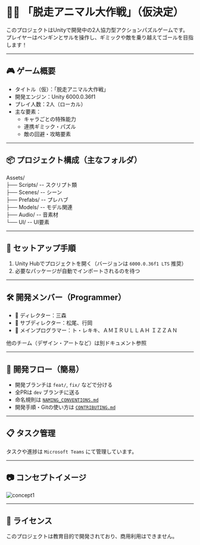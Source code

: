 # 🐧🐵 「脱走アニマル大作戦」（仮決定）

このプロジェクトはUnityで開発中の2人協力型アクションパズルゲームです。  
プレイヤーはペンギンとサルを操作し、ギミックや敵を乗り越えてゴールを目指します！

---

## 🎮 ゲーム概要

- タイトル（仮）：「脱走アニマル大作戦」
- 開発エンジン：Unity 6000.0.36f1
- プレイ人数：2人（ローカル）
- 主な要素：
  - キャラごとの特殊能力
  - 連携ギミック・パズル
  - 敵の回避・攻略要素

---

## 📦 プロジェクト構成（主なフォルダ）

Assets/  
├── Scripts/ -- スクリプト類  
├── Scenes/ -- シーン  
├── Prefabs/ -- プレハブ  
├── Models/ -- モデル関連  
├── Audio/ -- 音素材  
└── UI/ -- UI要素  

---

## 🚀 セットアップ手順

1. Unity Hubでプロジェクトを開く（バージョンは `6000.0.36f1 LTS` 推奨）
2. 必要なパッケージが自動でインポートされるのを待つ

---

## 🛠 開発メンバー（Programmer）

- 🎯 ディレクター：三森
- 👤 サブディレクター：松尾、行岡
- 🧩 メインプログラマー：ト・レキキ、ＡＭＩＲＵＬＬＡＨ ＩＺＺＡＮ

他のチーム（デザイン・アートなど）は別ドキュメント参照

---

## 👣 開発フロー（簡易）

- 開発ブランチは `feat/`, `fix/` などで分ける
- 全PRは `dev` ブランチに送る
- 命名規則は [`NAMING_CONVENTIONS.md`](./NAMING_CONVENTIONS.md)
- 開発手順・Gitの使い方は [`CONTRIBUTING.md`](./CONTRIBUTING.md)

---

## 📋 タスク管理

タスクや進捗は `Microsoft Teams` にて管理しています。

---

## 📷 コンセプトイメージ

![concept1](Docs/concept1.jpg)

---

## 📝 ライセンス

このプロジェクトは教育目的で開発されており、商用利用はできません。
